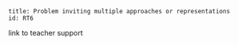 ````
title: Problem inviting multiple approaches or representations
id: RT6

````

link to teacher support
